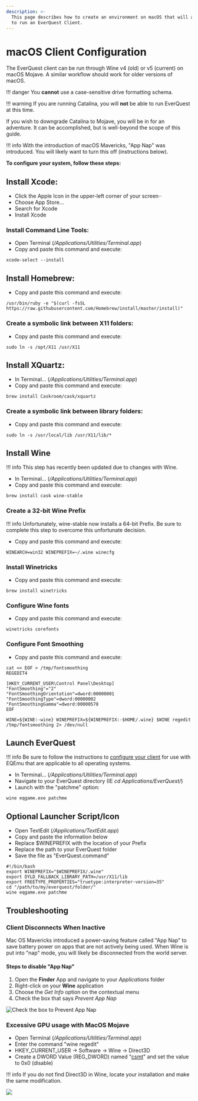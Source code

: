 ```yaml
---
description: >-
  This page describes how to create an environment on macOS that will allow you
  to run an EverQuest Client.
---
```


# macOS Client Configuration

The EverQuest client can be run through Wine v4 (old) or v5 (current) on macOS Mojave. A similar workflow should work for older versions of macOS.  

!!! danger
    You **cannot** use a case-sensitive drive formatting schema.

!!! warning
    If you are running Catalina, you will **not** be able to run EverQuest at this time. 

If you wish to downgrade Catalina to Mojave, you will be in for an adventure.  It can be accomplished, but is well-beyond the scope of this guide.

!!! info
    With the introduction of macOS Mavericks, "App Nap" was introduced.  You will likely want to turn this off (instructions below).

**To configure your system, follow these steps:**

## Install Xcode:

* Click the Apple Icon in the upper-left corner of your screen⋅⋅
* Choose App Store...
* Search for Xcode
* Install Xcode

### Install Command Line Tools:

* Open Terminal (_/Applications/Utilities/Terminal.app_)
* Copy and paste this command and execute:

```text
xcode-select --install
```

## Install Homebrew:

* Copy and paste this command and execute:

```text
/usr/bin/ruby -e "$(curl -fsSL https://raw.githubusercontent.com/Homebrew/install/master/install)"
```

### Create a symbolic link between X11 folders:

* Copy and paste this command and execute:

```text
sudo ln -s /opt/X11 /usr/X11
```

## Install XQuartz:

* In Terminal... (_/Applications/Utilities/Terminal.app_)
* Copy and paste this command and execute:

```text
brew install Caskroom/cask/xquartz
```

### Create a symbolic link between library folders:

* Copy and paste this command and execute:

```text
sudo ln -s /usr/local/lib /usr/X11/lib/*
```

## Install Wine

!!! info
    This step has recently been updated due to changes with Wine.

* In Terminal... (_/Applications/Utilities/Terminal.app_)
* Copy and paste this command and execute:

```text
brew install cask wine-stable
```

### Create a 32-bit Wine Prefix

!!! info
    Unfortunately, wine-stable now installs a 64-bit Prefix.  Be sure to complete this step to overcome this unfortunate decision.

* Copy and paste this command and execute:

```text
WINEARCH=win32 WINEPREFIX=~/.wine winecfg
```

### Install Winetricks

* Copy and paste this command and execute:

```text
brew install winetricks
```

### Configure Wine fonts

* Copy and paste this command and execute:

```text
winetricks corefonts
```

### Configure Font Smoothing

* Copy and paste this command and execute:

```text
cat << EOF > /tmp/fontsmoothing
REGEDIT4

[HKEY_CURRENT_USER\Control Panel\Desktop]
"FontSmoothing"="2"
"FontSmoothingOrientation"=dword:00000001
"FontSmoothingType"=dword:00000002
"FontSmoothingGamma"=dword:00000578
EOF

WINE=${WINE:-wine} WINEPREFIX=${WINEPREFIX:-$HOME/.wine} $WINE regedit /tmp/fontsmoothing 2> /dev/null
```

## Launch EverQuest

!!! info
      Be sure to follow the instructions to [configure your client](../../../../categories/how-to-guides/client-configuration#all-operating-systems) for use with EQEmu that are applicable to all operating systems.


* In Terminal... (_/Applications/Utilities/Terminal.app_)
* Navigate to your EverQuest directory (IE _cd Applications/EverQuest/_)
* Launch with the "patchme" option:

```text
wine eqgame.exe patchme
```

## Optional Launcher Script/Icon

* Open TextEdit (_/Applications/TextEdit.app_)
* Copy and paste the information below
* Replace $WINEPREFIX with the location of your Prefix
* Replace the path to your EverQuest folder
* Save the file as "EverQuest.command"

```text
#!/bin/bash
export WINEPREFIX="$WINEPREFIX/.wine"
export DYLD_FALLBACK_LIBRARY_PATH=/usr/X11/lib
export FREETYPE_PROPERTIES="truetype:interpreter-version=35"
cd "/path/to/my/everquest/folder/"
wine eqgame.exe patchme
```

## Troubleshooting

### Client Disconnects When Inactive

Mac OS Mavericks introduced a power-saving feature called "App Nap" to save battery power on apps that are not actively being used.  When Wine is put into "nap" mode, you will likely be disconnected from the world server.

#### Steps to disable "App Nap"

1. Open the **Finder** App and navigate to your _Applications_ folder
2. Right-click on your **Wine** application
3. Choose the _Get Info_ option on the contextual menu
4. Check the box that says _Prevent App Nap_

![Check the box to Prevent App Nap](../../gitbook/assets/app-nap.png)

### Excessive GPU usage with MacOS Mojave

* Open Terminal (_/Applications/Utilities/Terminal.app_)
* Enter the command "wine regedit"
* HKEY_CURRENT_USER -&gt; Software -&gt; Wine -&gt; Direct3D
* Create a DWORD Value (REG_DWORD) named "[csmt](https://wiki.archlinux.org/index.php/wine#CSMT)" and set the value to 0x0 (disable)

!!! info
      If you do not find Direct3D in Wine, locate your installation and make the same modification.


![](../../gitbook/assets/regedit-mojave.png)

